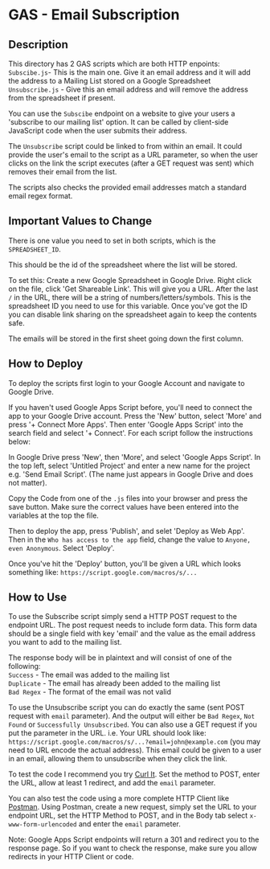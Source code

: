 # GAS - Email Subscription

## Description

This directory has 2 GAS scripts which are both HTTP enpoints:  
`Subscibe.js`- This is the main one. Give it an email address and it will add the address to a Mailing List stored on a Google Spreadsheet   
`Unsubscribe.js` - Give this an email address and will remove the address from the spreadsheet if present.

You can use the `Subscibe` endpoint on a website to give your users a 'subscribe to our mailing list' option. It can be called by client-side JavaScript code when the user submits their address.

The `Unsubscribe` script could be linked to from within an email. It could provide the user's email to the script as a URL parameter, so when the user clicks on the link the script executes (after a GET request was sent) which removes their email from the list.

The scripts also checks the provided email addresses match a standard email regex format.

## Important Values to Change

There is one value you need to set in both scripts, which is the `SPREADSHEET_ID`.

This should be the id of the spreadsheet where the list will be stored.

To set this: Create a new Google Spreadsheet in Google Drive. Right click on the file, click 'Get Shareable Link'. This will give you a URL. After the last `/` in the URL, there will be a string of numbers/letters/symbols. This is the spreadsheet ID you need to use for this variable. Once you've got the ID you can disable link sharing on the spreadsheet again to keep the contents safe.

The emails will be stored in the first sheet going down the first column.


## How to Deploy

To deploy the scripts first login to your Google Account and navigate to Google Drive.

If you haven't used Google Apps Script before, you'll need to connect the app to your Google Drive account. Press the 'New' button, select 'More' and press '+ Connect More Apps'. Then enter 'Google Apps Script' into the search field and select '+ Connect'. For each script follow the instructions below:

In Google Drive press 'New', then 'More', and select 'Google Apps Script'. In the top left, select 'Untitled Project' and enter a new name for the project e.g. 'Send Email Script'. (The name just appears in Google Drive and does not matter).

Copy the Code from one of the `.js` files into your browser and press the save button. Make sure the correct values have been entered into the variables at the top the file.

Then to deploy the app, press 'Publish', and selet 'Deploy as Web App'. Then in the `Who has access to the app` field, change the value to `Anyone, even Anonymous`. Select 'Deploy'.

Once you've hit the 'Deploy' button, you'll be given a URL which looks something like: `https://script.google.com/macros/s/...`

## How to Use

To use the Subscribe script simply send a HTTP POST request to the endpoint URL. The post request needs to include form data. This form data should be a single field with key 'email' and the value as the email address you want to add to the mailing list.

The response body will be in plaintext and will consist of one of the following:  
`Success` - The email was added to the mailing list  
`Duplicate` - The email has already been added to the mailing list  
`Bad Regex` - The format of the email was not valid  

To use the Unsubscribe script you can do exactly the same (sent POST request with `email` parameter). And the output will either be `Bad Regex`, `Not Found` or `Successfully Unsubscribed`. You can also use a GET request if you put the parameter in the URL. i.e. Your URL should look like: `https://script.google.com/macros/s/...?email=john@example.com` (you may need to URL encode the actual address). This email could be given to a user in an email, allowing them to unsubscribe when they click the link.

To test the code I recommend you try [Curl It](https://curlit.jam-es.com). Set the method to POST, enter the URL, allow at least 1 redirect, and add the `email` parameter.

You can also test the code using a more complete HTTP Client like [Postman](https://www.getpostman.com/). Using Postman, create a new request, simply set the URL to your endpoint URL, set the HTTP Method to POST, and in the Body tab select `x-www-form-urlencoded` and enter the `email` parameter.

Note: Google Apps Script endpoints will return a 301 and redirect you to the response page. So if you want to check the response, make sure you allow redirects in your HTTP Client or code.